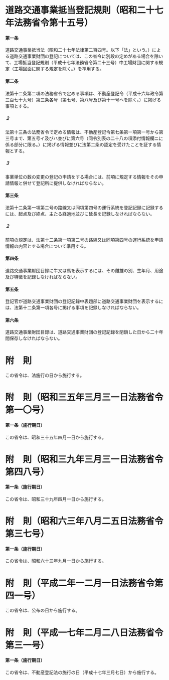 # 道路交通事業抵当登記規則（昭和二十七年法務省令第十五号）
#### 第一条
道路交通事業抵当法（昭和二十七年法律第二百四号。以下「法」という。）による道路交通事業財団の登記については、この省令に別段の定めがある場合を除いて、工場抵当登記規則（平成十七年法務省令第二十三号）中工場財団に関する規定（工場図面に関する規定を除く。）を準用する。
#### 第二条
法第十二条第二項の法務省令で定める事項は、不動産登記令（平成十六年政令第三百七十九号）第三条各号（第七号、第八号及び第十一号ヘを除く。）に掲げる事項とする。
##### ２
法第十三条の法務省令で定める情報は、不動産登記令第七条第一項第一号から第三号まで、第五号イ及びハ並びに第六号（同令別表の二十八の項添付情報欄ニに係る部分に限る。）に掲げる情報並びに法第二条の認定を受けたことを証する情報とする。
##### ３
事業単位の数の変更の登記の申請をする場合には、前項に規定する情報をその申請情報と併せて登記所に提供しなければならない。
#### 第三条
法第十二条第一項第二号の路線又は同項第四号の運行系統を登記記録に記録するには、起点及び終点、主たる経過地並びに延長を記録しなければならない。
##### ２
前項の規定は、法第十二条第一項第二号の路線又は同項第四号の運行系統を申請情報の内容とする場合について準用する。
#### 第四条
道路交通事業財団目録に牛又は馬を表示するには、その雌雄の別、生年月、用途及び特徴を記録しなければならない。
#### 第五条
登記官が道路交通事業財団の登記記録中表題部に道路交通事業財団を表示するには、法第十二条第一項各号に掲げる事項を記録しなければならない。
#### 第六条
道路交通事業財団目録は、道路交通事業財団の登記記録を閉鎖した日から二十年間保存しなければならない。
# 附　則
この省令は、法施行の日から施行する。
# 附　則（昭和三五年三月三一日法務省令第一〇号）
#### 第一条（施行期日）
この省令は、昭和三十五年四月一日から施行する。
# 附　則（昭和三九年三月三一日法務省令第四八号）
#### 第一条（施行期日）
この省令は、昭和三十九年四月一日から施行する。
# 附　則（昭和六三年八月二五日法務省令第三七号）
#### 第一条（施行期日）
この省令は、昭和六十三年九月一日から施行する。
# 附　則（平成二年一二月一日法務省令第四一号）
この省令は、公布の日から施行する。
# 附　則（平成一七年二月二八日法務省令第三一号）
#### 第一条（施行期日）
この省令は、不動産登記法の施行の日（平成十七年三月七日）から施行する。
